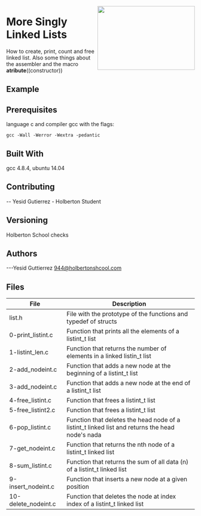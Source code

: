 <p>
<img width="260" height="170" src="https://davidjohncoleman.com/wp-djc/wp-content/uploads/2017/06/HBTN-Borderless-CMYK-Logo-Vertical-Color-Black@1200ppi-300x236.png" align="right" >
</p>





# More Singly Linked Lists
How to create, print, count and free linked list. Also some things about the assembler 
and the macro __atribute__((constructor))
  
## Example
## Prerequisites
language c and compiler gcc with the flags:
```
gcc -Wall -Werror -Wextra -pedantic
```
## Built With
gcc 4.8.4, ubuntu 14.04
## Contributing

-- Yesid Gutierrez - Holberton Student                                        

## Versioning

Holberton School checks

## Authors

  
---Yesid Guttierrez  944@holbertonshcool.com                                    

## Files

| File               | Description                              |
| ------------------ | ---------------------------------------- |
| list.h 	     |File with the prototype of the functions and typedef of structs  |
| 0-print_listint.c  |Function that prints all the elements of a listint_t list|
| 1-listint_len.c    |Function that returns the number of elements in a linked listin_t list|
| 2-add_nodeint.c    |Function that adds a new node at the beginning of a listint_t list|
| 3-add_nodeint.c    |Function that adds a new node at the end of a listint_t list|
| 4-free_listint.c   |Function that frees a listint_t list|
| 5-free_listint2.c  |Function that frees a listint_t list|
| 6-pop_listint.c    |Function that deletes the head node of a listint_t linked list and returns the head node's nada|
| 7-get_nodeint.c    |Function that returns the nth node of a listint_t linked list|
| 8-sum_listint.c    |Function that returns the sum of all data (n) of a listint_t linked list|
| 9-insert_nodeint.c |Function that inserts a new node at a given position|
| 10-delete_nodeint.c|Function that deletes the node at index index of a listint_t linked list|